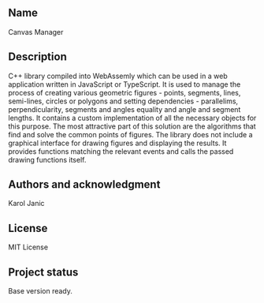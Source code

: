 ## Name
Canvas Manager

## Description
C++ library compiled into WebAssemly which can be used in a web application written in JavaScript or TypeScript. 
It is used to manage the process of creating various geometric figures - points, segments, lines, semi-lines, circles or polygons and setting dependencies - parallelims, perpendicularity, segments and angles equality and angle and segment lengths. 
It contains a custom implementation of all the necessary objects for this purpose.
The most attractive part of this solution are the algorithms that find and solve the common points of figures. 
The library does not include a graphical interface for drawing figures and displaying the results. It provides functions matching the relevant events and calls the passed drawing functions itself.

## Authors and acknowledgment
Karol Janic

## License
MIT License

## Project status
Base version ready.
